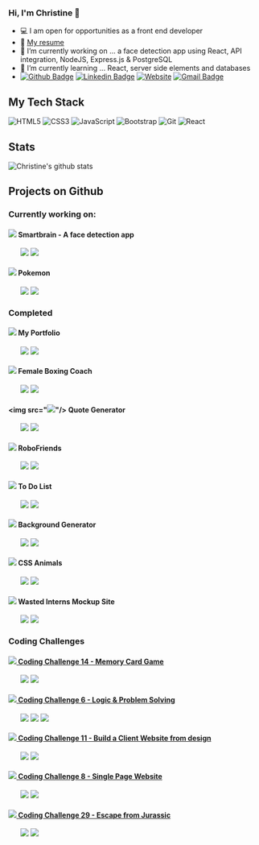 ### Hi, I'm Christine 👋

- 💻 I am open for opportunities as a front end developer
- 📝 [My resume](https://www.christinetrant.com/files/Christine_Trant_CV_2020.pdf)
- 🔭 I’m currently working on ... a face detection app using React, API integration, NodeJS, Express.js & PostgreSQL
- 🌱 I’m currently learning ... React, server side elements and databases
- [![Github Badge](https://img.shields.io/badge/-Github-%23181717?style=plastic-square&logo=github)](https://github.com/christinetrant)
  [![Linkedin Badge](https://img.shields.io/badge/-LinkedIn-blue?style=plastic-square&logo=Linkedin&logoColor=white&link=https://www.linkedin.com/in/christinetrant/)](https://www.linkedin.com/in/christinetrant/)
  [![Website](https://img.shields.io/website?color=0ab9e6&style=plastic-square&up_message=christinetrant.com&url=https%3A%2F%2Fchristinetrant.com)](https://christinetrant.com)
  [![Gmail Badge](https://img.shields.io/badge/-gmail-c14438?style=plastic-square&logo=Gmail&logoColor=white&link=mailto:christinetrant@gmail.com)](mailto:christinetrant@gmail.com)

## My Tech Stack

<!-- https://github.com/Ileriayo/markdown-badges -->

![HTML5](https://img.shields.io/badge/html5%20-%23E34F26.svg?&style=for-the-badge&logo=html5&logoColor=white)
![CSS3](https://img.shields.io/badge/css3%20-%231572B6.svg?&style=for-the-badge&logo=css3&logoColor=white)
![JavaScript](https://img.shields.io/badge/javascript%20-%23323330.svg?&style=for-the-badge&logo=javascript&logoColor=%23F7DF1E)
![Bootstrap](https://img.shields.io/badge/bootstrap%20-%23563D7C.svg?&style=for-the-badge&logo=bootstrap&logoColor=white)
![Git](https://img.shields.io/badge/git%20-%23F05033.svg?&style=for-the-badge&logo=git&logoColor=white)
![React](https://img.shields.io/badge/react%20-%2320232a.svg?&style=for-the-badge&logo=react&logoColor=%2361DAFB)

<!-- ![VS Code](https://img.shields.io/badge/-VSCode-%23007ACC?style=plastic-square&logo=visual-studio-code) -->
<!-- <img src="https://img.shields.io/badge/express.js%20-%23404d59.svg?&style=for-the-badge"/> -->
<!-- <img src="https://img.shields.io/badge/node.js%20-%2343853D.svg?&style=for-the-badge&logo=node.js&logoColor=white"/> -->

## Stats

![Christine's github stats](https://github-readme-stats.vercel.app/api?username=christinetrant&show_icons=true&theme=radical)

## Projects on Github

### Currently working on:

#### <img src="https://img.icons8.com/ios/16/000000/brain.png"/> Smartbrain - A face detection app

&nbsp;&nbsp;&nbsp;&nbsp;&nbsp;&nbsp;[<img src="https://img.shields.io/badge/github-repo-blue"/>](https://github.com/christinetrant/smartbrain)
[<img src="https://img.shields.io/badge/github-demo-blueviolet"/>](https://z2m-smart-brain.herokuapp.com/)

#### <img src="https://img.icons8.com/ios/16/000000/open-pokeball.png"/> Pokemon

&nbsp;&nbsp;&nbsp;&nbsp;&nbsp;&nbsp;[<img src="https://img.shields.io/badge/github-repo-blue"/>](https://github.com/christinetrant/pokemon)
[<img src="https://img.shields.io/badge/github-demo-blueviolet"/>](https://christinetrant.github.io/pokemon/)

### Completed

#### <img src="https://img.icons8.com/windows/16/000000/paint-palette.png"/> My Portfolio

&nbsp;&nbsp;&nbsp;&nbsp;&nbsp;&nbsp;[<img src="https://img.shields.io/badge/github-repo-blue"/>](https://github.com/christinetrant/portfolio)
[<img src="https://img.shields.io/badge/website-live-brightgreen"/>](https://christinetrant.com/)

#### <img src="https://img.icons8.com/windows/16/000000/boxing.png"/> Female Boxing Coach

&nbsp;&nbsp;&nbsp;&nbsp;&nbsp;&nbsp;[<img src="https://img.shields.io/badge/github-repo-blue"/>](https://github.com/christinetrant/ana)
[<img src="https://img.shields.io/badge/website-live-brightgreen"/>](https://femaleboxingcoach.com/)

#### <img src="<img src="https://img.icons8.com/windows/16/000000/quote-left.png"/>"/> Quote Generator

&nbsp;&nbsp;&nbsp;&nbsp;&nbsp;&nbsp;[<img src="https://img.shields.io/badge/github-repo-blue"/>](https://github.com/christinetrant/quoteGenerator)
[<img src="https://img.shields.io/badge/github-demo-blueviolet"/>](https://christinetrant.github.io/quoteGenerator/)

#### <img src="https://img.icons8.com/windows/16/000000/bot.png"/> RoboFriends

&nbsp;&nbsp;&nbsp;&nbsp;&nbsp;&nbsp;[<img src="https://img.shields.io/badge/github-repo-blue"/>](https://github.com/christinetrant/robofriends)
[<img src="https://img.shields.io/badge/github-demo-blueviolet"/>](https://christinetrant.github.io/robofriends/)

#### <img src="https://img.icons8.com/windows/16/000000/todo-list.png"/> To Do List

&nbsp;&nbsp;&nbsp;&nbsp;&nbsp;&nbsp;[<img src="https://img.shields.io/badge/github-repo-blue"/>](https://github.com/christinetrant/ToDoList)
[<img src="https://img.shields.io/badge/github-demo-blueviolet"/>](https://christinetrant.github.io/ToDoList/)

#### <img src="https://img.icons8.com/windows/16/000000/opacity.png"/> Background Generator

&nbsp;&nbsp;&nbsp;&nbsp;&nbsp;&nbsp;[<img src="https://img.shields.io/badge/github-repo-blue"/>](https://github.com/christinetrant/Background-Generator)
[<img src="https://img.shields.io/badge/github-demo-blueviolet"/>](https://christinetrant.github.io/Background-Generator/)

#### <img src="https://img.icons8.com/windows/16/000000/cat-head.png"/> CSS Animals

&nbsp;&nbsp;&nbsp;&nbsp;&nbsp;&nbsp;[<img src="https://img.shields.io/badge/github-repo-blue"/>](https://github.com/christinetrant/CSSAnimals)
[<img src="https://img.shields.io/badge/github-demo-blueviolet"/>](https://christinetrant.github.io/CSSAnimals/)

#### <img src="https://img.icons8.com/windows/16/000000/light.png"/> Wasted Interns Mockup Site

&nbsp;&nbsp;&nbsp;&nbsp;&nbsp;&nbsp;[<img src="https://img.shields.io/badge/github-repo-blue"/>](https://github.com/christinetrant/wastedinterns)
[<img src="https://img.shields.io/badge/github-demo-blueviolet"/>](https://christinetrant.github.io/wastedinterns/)

### Coding Challenges

#### [<img src="https://img.icons8.com/windows/16/000000/red-yellow-cards.png"/> Coding Challenge 14 - Memory Card Game](https://github.com/zero-to-mastery/coding_challenge-14)

&nbsp;&nbsp;&nbsp;&nbsp;&nbsp;&nbsp;[<img src="https://img.shields.io/badge/github-repo-blue"/>](https://github.com/christinetrant/z2mChallenge14-MemoryGame)
[<img src="https://img.shields.io/badge/github-demo-blueviolet"/>](https://christinetrant.github.io/z2mChallenge14-MemoryGame/)

#### [<img src="https://img.icons8.com/windows/16/000000/more-than-2.png"/> Coding Challenge 6 - Logic & Problem Solving](https://github.com/zero-to-mastery/Coding_Challenge-6)

&nbsp;&nbsp;&nbsp;&nbsp;&nbsp;&nbsp;[<img src="https://img.shields.io/badge/github-repo-blue"/>](https://github.com/christinetrant/Coding_Challenge-6)
[<img src="https://img.shields.io/badge/github-demo-blueviolet"/>](https://christinetrant.github.io/Coding_Challenge-6/)
[<img src="https://img.shields.io/badge/npm-package-orange"/>](https://www.npmjs.com/package/colorconverter-z2m)

#### [<img src="https://img.icons8.com/windows/16/000000/design.png"/> Coding Challenge 11 - Build a Client Website from design](https://github.com/zero-to-mastery/coding_challenge-11)

&nbsp;&nbsp;&nbsp;&nbsp;&nbsp;&nbsp;[<img src="https://img.shields.io/badge/github-repo-blue"/>](https://github.com/christinetrant/coding_challenge-11)
[<img src="https://img.shields.io/badge/github-demo-blueviolet"/>](https://christinetrant.github.io/coding_challenge-11/)

#### [<img src="https://img.icons8.com/windows/16/000000/doughnut.png"/> Coding Challenge 8 - Single Page Website](https://github.com/zero-to-mastery/Coding_Challenge-8)

&nbsp;&nbsp;&nbsp;&nbsp;&nbsp;&nbsp;[<img src="https://img.shields.io/badge/github-repo-blue"/>](https://github.com/christinetrant/BootstrapLandingPage)
[<img src="https://img.shields.io/badge/github-demo-blueviolet"/>](https://christinetrant.github.io/BootstrapLandingPage/)

#### [<img src="https://img.icons8.com/windows/16/000000/kawaii-dinosaur--v3.png"/> Coding Challenge 29 - Escape from Jurassic](https://github.com/zero-to-mastery/coding_challenge-29)

&nbsp;&nbsp;&nbsp;&nbsp;&nbsp;&nbsp;[<img src="https://img.shields.io/badge/github-repo-blue"/>](https://github.com/christinetrant/coding_challenge-29)
[<img src="https://img.shields.io/badge/github-demo-blueviolet"/>](https://christinetrant.github.io/coding_challenge-29/)

<!--
**christinetrant/christinetrant** is a ✨ _special_ ✨ repository because its `README.md` (this file) appears on your GitHub profile.
-->
